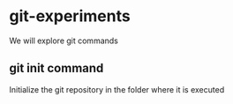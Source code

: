 # git-experiments

We will explore git commands

## git init command

Initialize the git repository in the folder where it is executed
